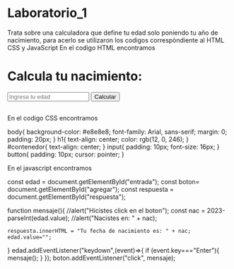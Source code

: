 # Laboratorio_1
Trata sobre una calculadora que define tu edad solo poniendo tu año de nacimiento, 
para acerlo se utilizaron los codigos correspòndiente al HTML CSS y JavaScript
En el codigo HTML encontramos
<!DOCTYPE html>
<html lang="es">
<head>
    <meta charset="UTF-8">
    <meta http-equiv="X-UA-Compatible" content="IE=edge">
    <meta name="viewport" content="width=device-width, initial-scale=1.0">
    <link rel="stylesheet" href="estilos.css">
    <title>Práctica 1</title>
</head>
<body>
    <h1>Calcula tu nacimiento:</h1>
<div id="contenedor">
    <input type="text" id="entrada" placeholder="Ingresa tu edad">
    <button id="agregar">Calcular</button>
    <h2 id="respuesta"></h2>
</div>
<ul id="lista">
</ul>
    <script src="app.js"></script>
</body>
</html>

En el codigo CSS encontramos

body{
    background-color: #e8e8e8;
    font-family: Arial, sans-serif;
    margin: 0;
    padding: 20px;
}
h1{
    text-align: center;
    color: rgb(12, 0, 246);
}
#contenedor{
    text-align: center;
}
input{
    padding: 10px;
    font-size: 16px;
}
button{
    padding: 10px;
    cursor: pointer;
}

En el javascript encontramos 

const edad = document.getElementById("entrada");
const boton= document.getElementById("agregar");
const respuesta = document.getElementById("respuesta");

function mensaje(){
    //alert("Hicistes click en el boton");
    const nac = 2023-parseInt(edad.value);
    //alert("Nacistes en: " + nac);

    respuesta.innerHTML = "Tu fecha de nacimiento es: " + nac;
    edad.value="";
}
edad.addEventListener("keydown",(event)=>{
    if (event.key==="Enter"){
        mensaje();
    }
});
boton.addEventListener("click", mensaje);
